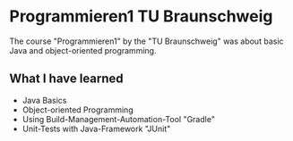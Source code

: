 # Programmieren1 TU Braunschweig
The course "Programmieren1" by the "TU Braunschweig" was about basic Java and object-oriented programming.

## What I have learned
- Java Basics
- Object-oriented Programming
- Using Build-Management-Automation-Tool "Gradle"
- Unit-Tests with Java-Framework "JUnit"
